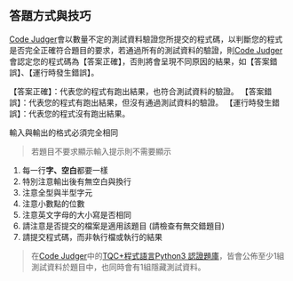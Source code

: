 ## 答題方式與技巧 ##

[Code Judger](http://www.codejudger.com)會以數量不定的測試資料驗證您所提交的程式碼，以判斷您的程式是否完全正確符合題目的要求，若通過所有的測試資料的驗證，則[Code Judger](http://www.codejudger.com)會認定您的程式碼為【答案正確】，否則將會呈現不同原因的結果，如【答案錯誤】、【運行時發生錯誤】。

【答案正確】：代表您的程式有跑出結果，也符合測試資料的驗證。
【答案錯誤】：代表您的程式有跑出結果，但沒有通過測試資料的驗證。
【運行時發生錯誤】：代表您的程式沒有跑出結果。

輸入與輸出的格式必須完全相同
> 若題目不要求顯示輸入提示則不需要顯示

1. 每一行**字、空白**都要一樣
2. 特別注意輸出後有無空白與換行
3. 注意全型與半型字元
4. 注意小數點的位數
5. 注意英文字母的大小寫是否相同
6. 請注意是否提交的檔案是適用該題目 (請檢查有無交錯題目)
7. 請提交程式碼，而非執行檔或執行的結果



> 在[Code Judger](http://www.codejudger.com)中的[TQC+程式語言Python3 認證題庫](http://www.tqcplus.org.tw/content_brochure_PPY.asp)，皆會公佈至少1組測試資料於題目中，也同時會有1組隱藏測試資料。